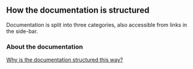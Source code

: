 ```{include} ../README.md
```

## How the documentation is structured

Documentation is split into three categories, also accessible from links in the
side-bar.

### About the documentation

[Why is the documentation structured this way?](https://documentation.divio.com)
